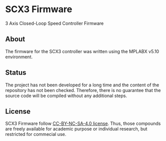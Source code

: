 # SCX3 Firmware
3 Axis Closed-Loop Speed Controller Firmware

## About

The firmware for the SCX3 controller was written using the MPLABX v5.10 environment.

## Status

The project has not been developed for a long time and the content of the repository has not been checked. Therefore, there is no guarantee that the source code will be compiled without any additional steps.

## License

SCX3 Firmware follow [CC-BY-NC-SA-4.0 license](LICENSE). Thus, those compounds are freely available for academic purpose or individual research, but restricted for commecial use.
